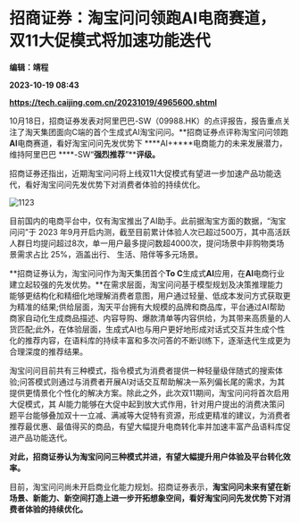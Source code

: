 # 招商证券：淘宝问问领跑AI电商赛道，双11大促模式将加速功能迭代
**编辑：靖程**

**2023-10-19 08:43**

**https://tech.caijing.com.cn/20231019/4965600.shtml**

10月18日，招商证券发表对阿里巴巴-SW（09988.HK）的点评报告，报告重点关注了淘天集团面向C端的首个生成式AI淘宝问问。**招商证券点评称淘宝问问领跑****AI****电商赛道，看好淘宝问问先发优势下 ****AI+****电商能力的未来发展潜力，维持阿里巴巴 ****\-SW“****强烈推荐****”****评级。**

招商证券还指出，近期淘宝问问将上线双11大促模式有望进一步加速产品功能迭代，看好淘宝问问先发优势下对消费者体验的持续优化。

![1123](https://img5.caijing.com.cn/2023/1019/1697700537483.png)

目前国内的电商平台中，仅有淘宝推出了AI助手。此前据淘宝方面的数据，“淘宝问问”于 2023 年9月开启内测，截至目前累计体验人次已超过500万，其中高活跃人群日均提问超过8次，单一用户最多提问数超4000次，提问场景中非购物类场景需求占比 25%，涵盖出行、 生活、陪伴等多元场景。

**招商证券认为，淘宝问问作为淘天集团首个****To C****生成式****AI****应用，在****AI****电商行业建立起较强的先发优势。**在需求层面，淘宝问问基于模型规划及决策推理能力能够更结构化和精细化地理解消费者意图，用户通过轻量、低成本发问方式获取更为精准的结果;供给层面，淘天平台拥有大规模的品牌和商品库，平台通过AI帮助商家自动化生成商品描述、内容导购、爆款清单等内容供给，为其带来高质量的人货匹配;此外，在体验层面，生成式AI也与用户更好地形成对话式交互并生成个性化的推荐内容，在语料库的持续丰富和多次问答的不断训练下，逐渐迭代生成更为合理深度的推荐结果。

淘宝问问目前共有三种模式，指令模式为消费者提供一种轻量级伴随式的搜索体验;问答模式则通过与消费者开展AI对话交互帮助解决一系列偏长尾的需求，为其提供更情景化个性化的解决方案。除此之外，此次双11期间，淘宝问问将首次启用大促模式，其 AI能力能够在大促中起到放大式作用，针对用户提出的消费决策问题平台能够叠加双十一立减、满减等大促特有资源，形成更精准的建议，为消费者推荐最优惠、最值得买的商品，有望大幅提升电商转化率并加速丰富产品语料库促进产品功能迭代。

**对此，招商证券认为淘宝问问三种模式并进，有望大幅提升用户体验及平台转化效率。**

目前，淘宝问问尚未开启商业化能力规划。招商证券表示，**淘宝问问未来有望在新场景、新能力、新空间打造上进一步开拓想象空间，看好淘宝问问先发优势下对消费者体验的持续优化。**
